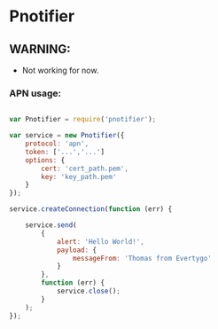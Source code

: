 # Pnotifier

## WARNING:
- Not working for now.

### APN usage:

```javascript

var Pnotifier = require('pnotifier');

var service = new Pnotifier({
	protocol: 'apn',
	token: ['...','...']
	options: {
		cert: 'cert_path.pem',
		key: 'key_path.pem'
	}
});

service.createConnection(function (err) {

	service.send(
		{
			alert: 'Hello World!',
			payload: {
				messageFrom: 'Thomas from Evertygo'
			}
		},
		function (err) {
			service.close();
		}
	);
});

```